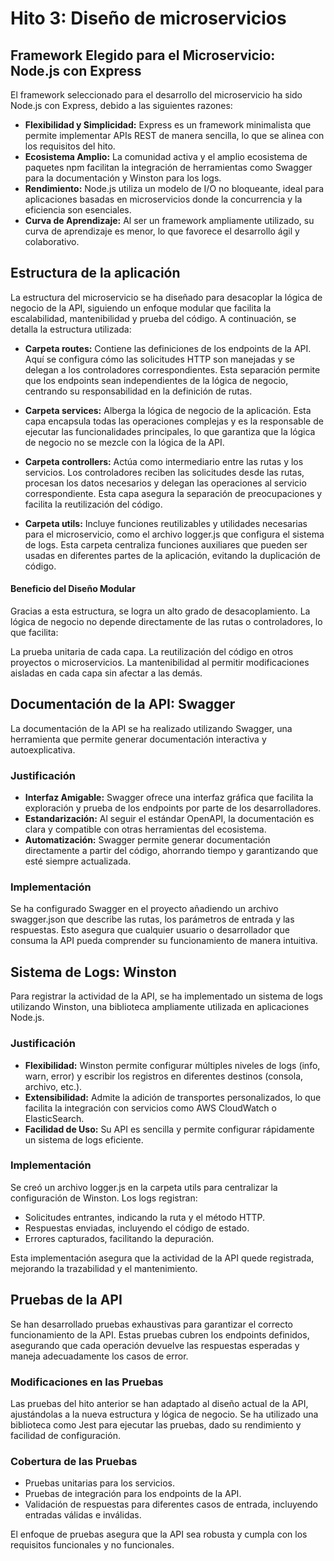 # Hito 3: Diseño de microservicios

## Framework Elegido para el Microservicio: Node.js con Express

El framework seleccionado para el desarrollo del microservicio ha sido Node.js con Express, debido a las siguientes razones:

- **Flexibilidad y Simplicidad:** Express es un framework minimalista que permite implementar APIs REST de manera sencilla, lo que se alinea con los requisitos del hito.
- **Ecosistema Amplio:** La comunidad activa y el amplio ecosistema de paquetes npm facilitan la integración de herramientas como Swagger para la documentación y Winston para los logs.
- **Rendimiento:** Node.js utiliza un modelo de I/O no bloqueante, ideal para aplicaciones basadas en microservicios donde la concurrencia y la eficiencia son esenciales.
- **Curva de Aprendizaje:** Al ser un framework ampliamente utilizado, su curva de aprendizaje es menor, lo que favorece el desarrollo ágil y colaborativo.


## Estructura de la aplicación

La estructura del microservicio se ha diseñado para desacoplar la lógica de negocio de la API, siguiendo un enfoque modular que facilita la escalabilidad, mantenibilidad y prueba del código. A continuación, se detalla la estructura utilizada:

- **Carpeta routes:** Contiene las definiciones de los endpoints de la API. Aquí se configura cómo las solicitudes HTTP son manejadas y se delegan a los controladores correspondientes. Esta separación permite que los endpoints sean independientes de la lógica de negocio, centrando su responsabilidad en la definición de rutas.

- **Carpeta services:** Alberga la lógica de negocio de la aplicación. Esta capa encapsula todas las operaciones complejas y es la responsable de ejecutar las funcionalidades principales, lo que garantiza que la lógica de negocio no se mezcle con la lógica de la API.

- **Carpeta controllers:** Actúa como intermediario entre las rutas y los servicios. Los controladores reciben las solicitudes desde las rutas, procesan los datos necesarios y delegan las operaciones al servicio correspondiente. Esta capa asegura la separación de preocupaciones y facilita la reutilización del código.

- **Carpeta utils:** Incluye funciones reutilizables y utilidades necesarias para el microservicio, como el archivo logger.js que configura el sistema de logs. Esta carpeta centraliza funciones auxiliares que pueden ser usadas en diferentes partes de la aplicación, evitando la duplicación de código.


#### Beneficio del Diseño Modular
Gracias a esta estructura, se logra un alto grado de desacoplamiento. La lógica de negocio no depende directamente de las rutas o controladores, lo que facilita:

La prueba unitaria de cada capa.
La reutilización del código en otros proyectos o microservicios.
La mantenibilidad al permitir modificaciones aisladas en cada capa sin afectar a las demás.


## Documentación de la API: Swagger
La documentación de la API se ha realizado utilizando Swagger, una herramienta que permite generar documentación interactiva y autoexplicativa.

### Justificación
- **Interfaz Amigable:** Swagger ofrece una interfaz gráfica que facilita la exploración y prueba de los endpoints por parte de los desarrolladores.
- **Estandarización:** Al seguir el estándar OpenAPI, la documentación es clara y compatible con otras herramientas del ecosistema.
- **Automatización:** Swagger permite generar documentación directamente a partir del código, ahorrando tiempo y garantizando que esté siempre actualizada.

### Implementación
Se ha configurado Swagger en el proyecto añadiendo un archivo swagger.json que describe las rutas, los parámetros de entrada y las respuestas. Esto asegura que cualquier usuario o desarrollador que consuma la API pueda comprender su funcionamiento de manera intuitiva.


## Sistema de Logs: Winston
Para registrar la actividad de la API, se ha implementado un sistema de logs utilizando Winston, una biblioteca ampliamente utilizada en aplicaciones Node.js.

### Justificación
- **Flexibilidad:** Winston permite configurar múltiples niveles de logs (info, warn, error) y escribir los registros en diferentes destinos (consola, archivo, etc.).
- **Extensibilidad:** Admite la adición de transportes personalizados, lo que facilita la integración con servicios como AWS CloudWatch o ElasticSearch.
- **Facilidad de Uso:** Su API es sencilla y permite configurar rápidamente un sistema de logs eficiente.

### Implementación
Se creó un archivo logger.js en la carpeta utils para centralizar la configuración de Winston. Los logs registran:

- Solicitudes entrantes, indicando la ruta y el método HTTP.
- Respuestas enviadas, incluyendo el código de estado.
- Errores capturados, facilitando la depuración.

Esta implementación asegura que la actividad de la API quede registrada, mejorando la trazabilidad y el mantenimiento.


## Pruebas de la API
Se han desarrollado pruebas exhaustivas para garantizar el correcto funcionamiento de la API. Estas pruebas cubren los endpoints definidos, asegurando que cada operación devuelve las respuestas esperadas y maneja adecuadamente los casos de error.

### Modificaciones en las Pruebas
Las pruebas del hito anterior se han adaptado al diseño actual de la API, ajustándolas a la nueva estructura y lógica de negocio. Se ha utilizado una biblioteca como Jest para ejecutar las pruebas, dado su rendimiento y facilidad de configuración.

### Cobertura de las Pruebas
- Pruebas unitarias para los servicios.
- Pruebas de integración para los endpoints de la API.
- Validación de respuestas para diferentes casos de entrada, incluyendo entradas válidas e inválidas.

El enfoque de pruebas asegura que la API sea robusta y cumpla con los requisitos funcionales y no funcionales.

